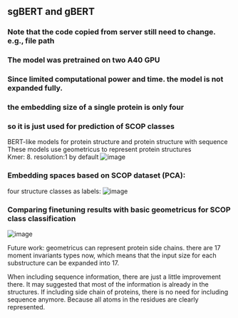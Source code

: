 ## sgBERT and gBERT
### Note that the code copied from server still need to change. e.g., file path  
### The model was pretrained on two A40 GPU
### Since limited computational power and time. the model is not expanded fully.
### the embedding size of a single protein is only four
### so it is just used for prediction of SCOP classes
BERT-like models for protein structure and protein structure with sequence  
These models use geometricus to represent protein structures   
Kmer: 8. resolution:1 by default 
![image](https://github.com/ChunZhuo/sgBERT/assets/118121876/340948d5-99e2-46c8-b8ad-1e48ca5f2290)



### Embedding spaces based on SCOP dataset (PCA):  
four structure classes as labels:
![image](https://github.com/ChunZhuo/sgBERT/assets/118121876/f9db7988-6bb0-4fce-a2bc-ab1ac4590a03)

### Comparing finetuning results with basic geometricus for SCOP class classification
![image](https://github.com/ChunZhuo/sgBERT/assets/118121876/76745bce-f9a9-4466-b1e4-c6ec5eb8631c)

Future work:
geometricus can represent protein side chains. there are 17 moment invariants types now, 
which means that the input size for each substructure can be expanded into 17.

When including sequence information, there are just a little improvement there. It may
suggested that most of the information is already in the structures.
If including side chain of proteins, there is no need for including sequence anymore.
Because all atoms in the residues are clearly represented.

